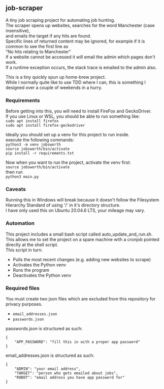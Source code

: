 ## job-scraper
A tiny job scraping project for automating job hunting.  
The scraper opens up websites, searches for the word Manchester (case insensitive),  
and emails the target if any hits are found.  
Specific lines of returned content may be ignored, for example if it is common to see the first line as  
"No hits relating to Manchester"  
If a website cannot be accessed it will email the admin which pages don't work.  
If a runtime exception occurs, the stack trace is emailed to the admin also.  

This is a tiny quickly spun up home-brew project.  
While I normally quite like to use TDD where I can, this is something I designed over a couple of weekends in a hurry.  


### Requirements
Before getting into this, you will need to install FireFox and GeckoDriver.  
If you use Linux or WSL, you should be able to run something like:  
`sudo apt install firefox`  
`sudo apt install firefox-geckodriver`  

Ideally you should set up a venv for this project to run inside.  
execute the following commands:  
`python3 -m venv jobsworth`  
`source jobsworth/bin/activate`  
`pip install -r requirements.txt`  

Now when you want to run the project, activate the venv first:  
`source jobsworth/bin/activate`  
then run  
`python3 main.py`
  

### Caveats
Running this in Windows will break because it doesn't follow the Filesystem Hierarchy Standard of using '/' in it's directory structure.  
I have only used this on Ubuntu 20.04.6 LTS, your mileage may vary.  


### Automation
This project includes a small bash script called auto_update_and_run.sh.  
This allows me to set the project on a spare machine with a cronjob pointed directly at the shell script.  
This script in turn:  
* Pulls the most recent changes (e.g. adding new websites to scrape)  
* Activates the Python venv  
* Runs the program  
* Deactivates the Python venv  


### Required files
You must create two json files which are excluded from this repository for privacy purposes.  
* `email_addresses.json`  
* `passwords.json`  

passwords.json is structured as such:  
```
{  
    "APP_PASSWORD": "fill this in with a proper app password"  
}  
```

email_addresses.json is structured as such:  
```
{  
    "ADMIN": "your email address",  
    "TARGET": "person who gets emailed about jobs",  
    "ROBOT": "email address you have app password for"  
}  
```
